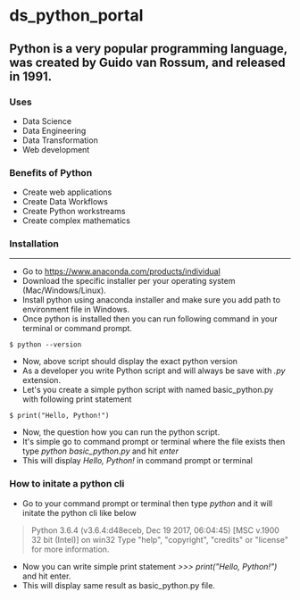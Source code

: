 # ds_python_portal
## Python is a very popular programming language, was created by Guido van Rossum, and released in 1991. 


### Uses

* Data Science
* Data Engineering
* Data Transformation
* Web development


### Benefits of Python

* Create web applications
* Create Data Workflows
* Create Python workstreams
* Create complex mathematics

### Installation
-----------
* Go to https://www.anaconda.com/products/individual
* Download the specific installer per your operating system (Mac/Windows/Linux).
* Install python using anaconda installer and make sure you add path to environment file in Windows.
* Once python is installed then you can run following command in your terminal or command prompt.
 ```
$ python --version
 ```

* Now, above script should display the exact python version
* As a developer you write Python script and will always be save with *.py* extension.
* Let's you create a simple python script with named basic_python.py with following print statement
 ```
$ print("Hello, Python!")
 ```
* Now, the question how you can run the python script. 
* It's simple go to command prompt or terminal where the file exists then type *python basic_python.py* and hit *enter*
* This will display *Hello, Python!* in command prompt or terminal


### How to initate a python cli
* Go to your command prompt or terminal then type *python* and it will initate the python cli like below
>Python 3.6.4 (v3.6.4:d48eceb, Dec 19 2017, 06:04:45) [MSC v.1900 32 bit (Intel)] on win32 Type "help", "copyright", "credits" or "license" for more information.
* Now you can write simple print statement *>>> print("Hello, Python!")* and hit enter.
* This will display same result as basic_python.py file. 


